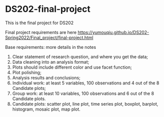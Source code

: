 # DS202-final-project
This is the final project for DS202

Final project requirements are here https://yumouqiu.github.io/DS202-Spring2022/Final_project/final-project.html

Base requirements: more details in the notes
1. Clear statement of research question, and where you get the data;
2. Data cleaning into an analysis format;
3. Plots should include different color and use facet function;
4. Plot polishing;
5. Analysis results and conclusions;
6. Individual work: at least 5 variables, 100 observations and 4 out of the 8 Candidate plots;
7. Group work: at least 10 variables, 100 observations and 6 out of the 8 Candidate plots.
8. Candidate plots: scatter plot, line plot, time series plot, boxplot, barplot, histogram, mosaic plot, map plot.